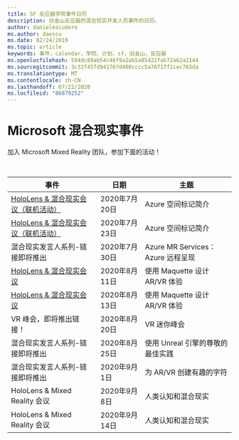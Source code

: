 ```yaml
---
title: SF 反应器学院事件日历
description: 旧金山反应器的混合现实开发人员事件的日历。
author: danielescudero
ms.author: daescu
ms.date: 02/24/2019
ms.topic: article
keywords: 事件，calendar，学院，计划，sf，旧金山，反应器
ms.openlocfilehash: 594dc89ab54c46f9a2ab5a85422fab72a62a2144
ms.sourcegitcommit: 3c32f45fd941767d408cccc5a76f1ff1cec763da
ms.translationtype: MT
ms.contentlocale: zh-CN
ms.lasthandoff: 07/22/2020
ms.locfileid: "86879252"
---
```

# <a name="microsoft-mixed-reality-events"></a>Microsoft 混合现实事件

加入 Microsoft Mixed Reality 团队，参加下面的活动！

<br>

|事件|日期|主题|
|-------------|-------------|-----|
| [HoloLens & 混合现实会议（联机活动）](https://www.meetup.com/hololens-mr/)| 2020年7月20日|Azure 空间标记简介|
| [HoloLens & 混合现实会议（联机活动）](https://www.meetup.com/hololens-mr/)| 2020年7月23日|Azure 空间标记简介|
| 混合现实发言人系列-链接即将推出|2020年7月30日|Azure MR Services： Azure 远程呈现|
| [HoloLens & 混合现实会议](https://www.meetup.com/hololens-mr/)|2020年8月11日|使用 Maquette 设计 AR/VR 体验|
| [HoloLens & 混合现实会议](https://www.meetup.com/hololens-mr/)|2020年8月13日|使用 Maquette 设计 AR/VR 体验|
| VR 峰会，即将推出链接！|2020年8月20日|VR 迷你峰会|
| 混合现实发言人系列-链接即将推出|2020年8月25日|使用 Unreal 引擎的尊敬的最佳实践|
| 混合现实发言人系列-链接即将推出|2020年9月1日|为 AR/VR 创建有趣的字符|
| HoloLens & Mixed Reality 会议|2020年9月8日|人类认知和混合现实|
| HoloLens & Mixed Reality 会议|2020年9月14日|人类认知和混合现实|


